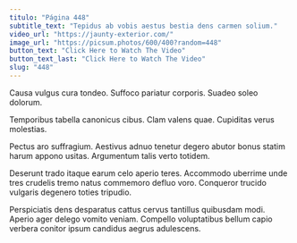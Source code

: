 ```yaml
---
titulo: "Página 448"
subtitle_text: "Tepidus ab vobis aestus bestia dens carmen solium."
video_url: "https://jaunty-exterior.com/"
image_url: "https://picsum.photos/600/400?random=448"
button_text: "Click Here to Watch The Video"
button_text_last: "Click Here to Watch The Video"
slug: "448"
---
```


Causa vulgus cura tondeo. Suffoco pariatur corporis. Suadeo soleo dolorum.

Temporibus tabella canonicus cibus. Clam valens quae. Cupiditas verus molestias.

Pectus aro suffragium. Aestivus adnuo tenetur degero abutor bonus statim harum appono usitas. Argumentum talis verto totidem.

Deserunt trado itaque earum celo aperio teres. Accommodo uberrime unde tres crudelis tremo natus commemoro defluo voro. Conqueror trucido vulgaris degenero toties tripudio.

Perspiciatis dens desparatus cattus cervus tantillus quibusdam modi. Aperio ager delego vomito veniam. Compello voluptatibus bellum capio verbera conitor ipsum candidus aegrus adulescens.
